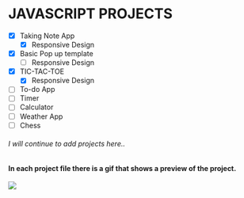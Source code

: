 # JAVASCRIPT PROJECTS

- [x] Taking Note App
    - [x] Responsive Design
- [x] Basic Pop up template
	- [ ] Responsive Design
- [x] TIC-TAC-TOE
	- [x] Responsive Design
- [ ] To-do App
- [ ] Timer
- [ ] Calculator
- [ ] Weather App
- [ ] Chess 

###### I will continue to add projects here..

#### In each project file there is a gif that shows a preview of the project.

<img src="https://y.yarn.co/083edd82-e2e2-40ec-b7d2-49a78ef7af21_text.gif">
